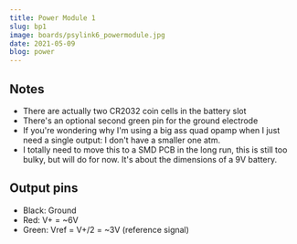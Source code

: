 ```yaml
---
title: Power Module 1
slug: bp1
image: boards/psylink6_powermodule.jpg
date: 2021-05-09
blog: power
---
```


## Notes

- There are actually two CR2032 coin cells in the battery slot
- There's an optional second green pin for the ground electrode
- If you're wondering why I'm using a big ass quad opamp when I just need a single output: I don't have a smaller one atm.
- I totally need to move this to a SMD PCB in the long run, this is still too bulky, but will do for now. It's about the dimensions of a 9V battery.

## Output pins

- Black: Ground
- Red: V+ = ~6V
- Green: Vref = V+/2 = ~3V (reference signal)
